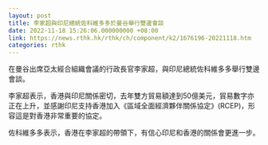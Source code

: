 ```yaml
---
layout: post
title: 李家超與印尼總統佐科維多多於曼谷舉行雙邊會談
date: 2022-11-18 15:26:06.000000000 +08:00
link: https://news.rthk.hk/rthk/ch/component/k2/1676196-20221118.htm
categories: rthk
---
```


在曼谷出席亞太經合組織會議的行政長官李家超，與印尼總統佐科維多多舉行雙邊會談。

李家超表示，香港與印尼關係密切，去年雙方貿易額達到50億美元，貿易數字亦正在上升，並感謝印尼支持香港加入《區域全面經濟夥伴關係協定》(RCEP)，形容這是對香港非常重要的協定。

佐科維多多表示，香港在李家超的帶領下，有信心印尼和香港的關係會更進一步。
